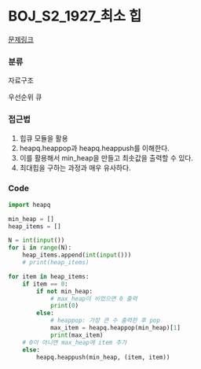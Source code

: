 # BOJ_S2_1927_최소 힙

[문제링크](https://www.acmicpc.net/problem/1927)



### 분류
자료구조

우선순위 큐



### 접근법
1. 힙큐 모듈을 활용
2. heapq.heappop과 heapq.heappush를 이해한다.
3. 이를 활용해서 min_heap을 만들고 최솟값을 출력할 수 있다.
4. 최대힙을 구하는 과정과 매우 유사하다.


### Code
```python
import heapq

min_heap = []
heap_items = []

N = int(input())
for i in range(N):
    heap_items.append(int(input()))
    # print(heap_items)

for item in heap_items:
    if item == 0:
        if not min_heap:
            # max_heap이 비었으면 0 출력
            print(0)
        else:
            # heappop: 가장 큰 수 출력한 후 pop
            max_item = heapq.heappop(min_heap)[1]
            print(max_item)
    # 0이 아니면 max_heap에 item 추가
    else:
        heapq.heappush(min_heap, (item, item))
```